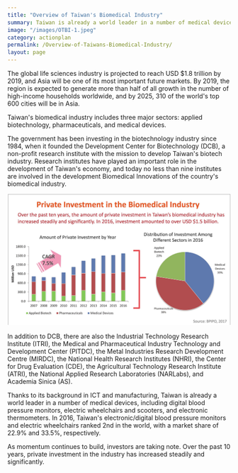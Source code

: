 ```yaml
---
title: "Overview of Taiwan's Biomedical Industry"
summary: Taiwan is already a world leader in a number of medical devices which have appealed private investment in the industry increasing steadily and significantly in recent years.
image: "/images/OTBI-1.jpeg"
category: actionplan
permalink: /Overview-of-Taiwans-Biomedical-Industry/
layout: page
---
```


The global life sciences industry is projected to reach USD $1.8 trillion by 2019, and Asia will be one of its most important future markets. By 2019, the region is expected to generate more than half of all growth in the number of high-income households worldwide, and by 2025, 310 of the world's top 600 cities will be in Asia.

Taiwan's biomedical industry includes three major sectors: applied biotechnology, pharmaceuticals, and medical devices. 

The government has been investing in the biotechnology industry since 1984, when it founded the Development Center for Biotechnology (DCB), a non-profit research institute with the mission to develop Taiwan's biotech industry. Research institutes have played an important role in the development of Taiwan's economy, and today no less than nine institutes are involved in the development Biomedical Innovations of the country's biomedical industry.

![](/images/OTBI-2.jpeg)

In addition to DCB, there are also the Industrial Technology Research Institute (ITRI), the Medical and Pharmaceutical Industry Technology and Development Center (PITDC), the Metal Industries Research Develop­ment Centre (MIRDC), the National Health Research Institutes (NHRI), the Center for Drug Evaluation (CDE), the Agricultural Technology Research Institute (ATRI), the National Applied Research Laboratories (NARLabs), and Academia Sinica (AS).

Thanks to its background in ICT and manufacturing, Taiwan is already a world leader in a number of medical devices, including digital blood pressure monitors, electric wheelchairs and scooters, and electronic thermometers. In 2016, Taiwan's electronic/digital blood pressure monitors and electric wheelchairs ranked 2nd in the world, with a market share of 22.9% and 33.5%, respectively. 

As momentum continues to build, investors are taking note. Over the past 10 years, private investment in the industry has increased steadily and significantly.

